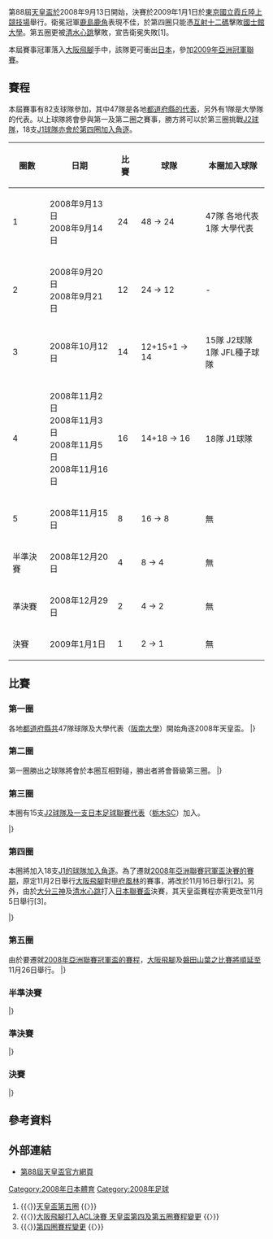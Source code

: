 第88屆[天皇盃於](https://zh.wikipedia.org/wiki/天皇盃 "wikilink")2008年9月13日開始，決賽於2009年1月1日於[東京](https://zh.wikipedia.org/wiki/東京 "wikilink")[國立霞丘陸上競技場](../Page/國立霞丘陸上競技場.md "wikilink")舉行。衛冕冠軍[鹿島鹿角](../Page/鹿島鹿角.md "wikilink")表現不佳，於第四圈只能憑[互射十二碼](../Page/互射十二碼.md "wikilink")擊敗[國士館大學](../Page/國士館大學.md "wikilink")。第五圈更被[清水心跳](../Page/清水心跳.md "wikilink")擊敗，宣告衛冕失敗\[1\]。

本屆賽事冠軍落入[大阪飛腳](../Page/大阪飛腳.md "wikilink")手中，該隊更可衝出[日本](../Page/日本.md "wikilink")，參加[2009年亞洲冠軍聯賽](https://zh.wikipedia.org/wiki/2009年亞洲冠軍聯賽 "wikilink")。

## 賽程

本屆賽事有82支球隊參加，其中47隊是各地[都道府縣的代表](https://zh.wikipedia.org/wiki/都道府縣 "wikilink")，另外有1隊是大學隊的代表。以上球隊將會參與第一及第二圈之賽事，勝方將可以於第三圈挑戰[J2球隊](../Page/日本職業足球聯賽.md "wikilink")，18支[J1球隊亦會於第四圈加入角逐](../Page/日本職業足球聯賽.md "wikilink")。

<table>
<thead>
<tr class="header">
<th><p>圈數</p></th>
<th><p>日期</p></th>
<th><p>比賽</p></th>
<th><p>球隊</p></th>
<th><p>本圈加入球隊</p></th>
</tr>
</thead>
<tbody>
<tr class="odd">
<td><p>1</p></td>
<td><p>2008年9月13日<br />
2008年9月14日</p></td>
<td><p>24</p></td>
<td><p>48 → 24</p></td>
<td><p>47隊 各地代表<br />
1隊 大學代表</p></td>
</tr>
<tr class="even">
<td><p>2</p></td>
<td><p>2008年9月20日<br />
2008年9月21日</p></td>
<td><p>12</p></td>
<td><p>24 → 12</p></td>
<td><p>-</p></td>
</tr>
<tr class="odd">
<td><p>3</p></td>
<td><p>2008年10月12日</p></td>
<td><p>14</p></td>
<td><p>12+15+1 → 14</p></td>
<td><p>15隊 J2球隊<br />
1隊 JFL種子球隊</p></td>
</tr>
<tr class="even">
<td><p>4</p></td>
<td><p>2008年11月2日<br />
2008年11月3日<br />
2008年11月5日<br />
2008年11月16日</p></td>
<td><p>16</p></td>
<td><p>14+18 → 16</p></td>
<td><p>18隊 J1球隊</p></td>
</tr>
<tr class="odd">
<td><p>5</p></td>
<td><p>2008年11月15日</p></td>
<td><p>8</p></td>
<td><p>16 → 8</p></td>
<td><p>無</p></td>
</tr>
<tr class="even">
<td><p>半準決賽</p></td>
<td><p>2008年12月20日</p></td>
<td><p>4</p></td>
<td><p>8 → 4</p></td>
<td><p>無</p></td>
</tr>
<tr class="odd">
<td><p>準決賽</p></td>
<td><p>2008年12月29日</p></td>
<td><p>2</p></td>
<td><p>4 → 2</p></td>
<td><p>無</p></td>
</tr>
<tr class="even">
<td><p>決賽</p></td>
<td><p>2009年1月1日</p></td>
<td><p>1</p></td>
<td><p>2 → 1</p></td>
<td><p>無</p></td>
</tr>
</tbody>
</table>

## 比賽

### 第一圈

各地[都道府縣共](https://zh.wikipedia.org/wiki/都道府縣 "wikilink")47隊球隊及大學代表（[阪南大學](https://zh.wikipedia.org/wiki/阪南大學 "wikilink")）開始角逐2008年天皇盃。                          |}

### 第二圈

第一圈勝出之球隊將會於本圈互相對碰，勝出者將會晉級第三圈。              |}

### 第三圈

本圈有15支[J2球隊及一支](../Page/日本職業足球聯賽.md "wikilink")[日本足球聯賽代表](https://zh.wikipedia.org/wiki/日本足球聯賽 "wikilink")（[栃木SC](https://zh.wikipedia.org/wiki/栃木SC "wikilink")）加入。

|}

### 第四圈

本圈將加入18支[J1的球隊加入角逐](../Page/日本職業足球聯賽.md "wikilink")。為了遷就[2008年亞洲聯賽冠軍盃決賽的賽期](https://zh.wikipedia.org/wiki/2008年亞洲聯賽冠軍盃 "wikilink")，原定11月2日舉行[大阪飛腳](../Page/大阪飛腳.md "wikilink")對[甲府風林](../Page/甲府風林.md "wikilink")的賽事，將改於11月16日舉行\[2\]。另外，由於[大分三神](../Page/大分三神.md "wikilink")及[清水心跳](../Page/清水心跳.md "wikilink")打入[日本聯賽盃](../Page/日本聯賽盃.md "wikilink")決賽，其天皇盃賽程亦需更改至11月5日舉行\[3\]。

|}

### 第五圈

由於要遷就[2008年亞洲聯賽冠軍盃的賽程](https://zh.wikipedia.org/wiki/2008年亞洲聯賽冠軍盃 "wikilink")，[大阪飛腳](../Page/大阪飛腳.md "wikilink")及[磐田山葉之比賽將順延至](https://zh.wikipedia.org/wiki/磐田山葉 "wikilink")11月26日舉行。          |}

### 半準決賽

|}

### 準決賽

|}

### 決賽

|}

## 參考資料

## 外部連結

  - [第88屆天皇盃官方網頁](http://www.jfa.or.jp/match/matches/2008/tennouhai/index.html)

[Category:2008年日本體育](https://zh.wikipedia.org/wiki/Category:2008年日本體育 "wikilink") [Category:2008年足球](https://zh.wikipedia.org/wiki/Category:2008年足球 "wikilink")

1.  {{〈}}[天皇盃第五圈](http://www.so-net.ne.jp/antlers/game_data/game/2008/ep_cup_05.html) {{〉}}
2.  {{〈}}[大阪飛腳打入ACL決賽 天皇盃第四及第五圈賽程變更](http://www.jfa.or.jp/match/topics/c20080908_1.html) {{〉}}
3.  {{〈}}[第四圈賽程變更](http://www.jfa.or.jp/match/topics/c20080908_1.html) {{〉}}